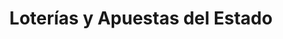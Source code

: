 ---
title: "Loterías y Apuestas del Estado"
url: /picanya/loterias-y-apuestas-del-estado-avinguda-de-jaume-i/
shop: lotería
---